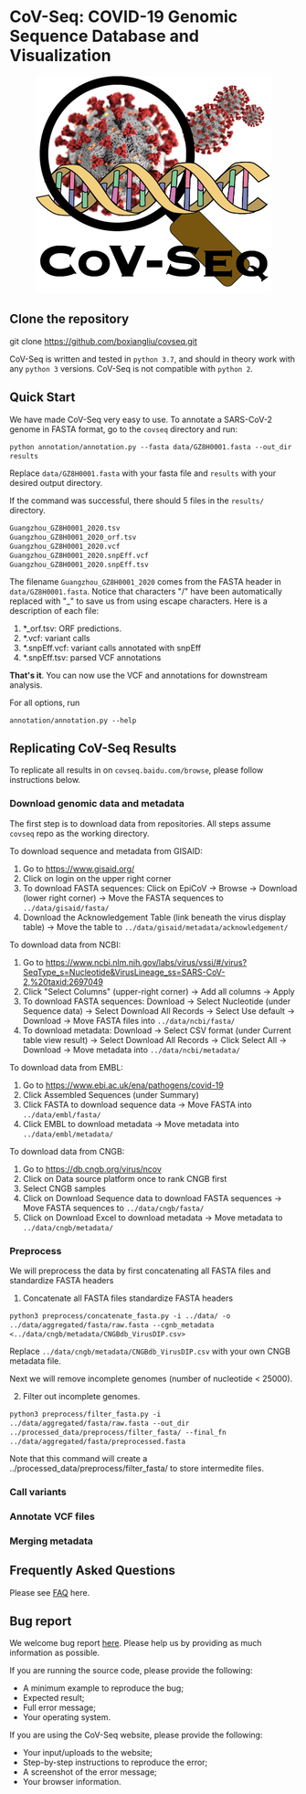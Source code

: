 # CoV-Seq: COVID-19 Genomic Sequence Database and Visualization

<div style="text-align:center"><img src="website/figure/1x/logo.png"/></div>

## Clone the repository
git clone https://github.com/boxiangliu/covseq.git

CoV-Seq is written and tested in `python 3.7`, and should in theory work with any `python 3` versions. CoV-Seq is not compatible with `python 2`.

## Quick Start

We have made CoV-Seq very easy to use. To annotate a SARS-CoV-2 genome in FASTA format, go to the `covseq` directory and run: 

```
python annotation/annotation.py --fasta data/GZ8H0001.fasta --out_dir results
```

Replace `data/GZ8H0001.fasta` with your fasta file and `results` with your desired output directory. 

If the command was successful, there should 5 files in the `results/` directory.

```
Guangzhou_GZ8H0001_2020.tsv
Guangzhou_GZ8H0001_2020_orf.tsv
Guangzhou_GZ8H0001_2020.vcf
Guangzhou_GZ8H0001_2020.snpEff.vcf
Guangzhou_GZ8H0001_2020.snpEff.tsv
```

The filename `Guangzhou_GZ8H0001_2020` comes from the FASTA header in `data/GZ8H0001.fasta`. Notice that characters "/" have been automatically replaced with "\_" to save us from using escape characters. Here is a description of each file:

1. \*\_orf.tsv: ORF predictions.
2. \*.vcf: variant calls
3. \*.snpEff.vcf: variant calls annotated with snpEff
4. \*.snpEff.tsv: parsed VCF annotations

**That's it**. You can now use the VCF and annotations for downstream analysis. 

For all options, run 

```
annotation/annotation.py --help
```

## Replicating CoV-Seq Results

To replicate all results in on `covseq.baidu.com/browse`, please follow instructions below. 

### Download genomic data and metadata

The first step is to download data from repositories. All steps assume `covseq` repo as the working directory. 

To download sequence and metadata from GISAID: 

1. Go to https://www.gisaid.org/
2. Click on login on the upper right corner
3. To download FASTA sequences: Click on EpiCoV -> Browse -> Download (lower right corner) -> Move the FASTA sequences to `../data/gisaid/fasta/`
4. Download the Acknowledgement Table (link beneath the virus display table) -> Move the table to `../data/gisaid/metadata/acknowledgement/`


To download data from NCBI: 

1. Go to https://www.ncbi.nlm.nih.gov/labs/virus/vssi/#/virus?SeqType_s=Nucleotide&VirusLineage_ss=SARS-CoV-2,%20taxid:2697049
2. Click "Select Columns" (upper-right corner) -> Add all columns -> Apply
3. To download FASTA sequences: Download -> Select Nucleotide (under Sequence data) -> Select Download All Records -> Select Use default -> Download -> Move FASTA files into `../data/ncbi/fasta/`
4. To download metadata: Download -> Select CSV format (under Current table view result) -> Select Download All Records -> Click Select All -> Download -> Move metadata into `../data/ncbi/metadata/`


To download data from EMBL:

1. Go to https://www.ebi.ac.uk/ena/pathogens/covid-19
2. Click Assembled Sequences (under Summary)
3. Click FASTA to download sequence data -> Move FASTA into `../data/embl/fasta/`
4. Click EMBL to download metadata -> Move metadata into `../data/embl/metadata/`


To download data from CNGB: 

1. Go to https://db.cngb.org/virus/ncov
2. Click on Data source platform once to rank CNGB first
3. Select CNGB samples 
4. Click on Download Sequence data to download FASTA sequences -> Move FASTA sequences to `../data/cngb/fasta/`
5. Click on Download Excel to download metadata -> Move metadata to `../data/cngb/metadata/`


### Preprocess

We will preprocess the data by first concatenating all FASTA files and standardize FASTA headers 

1. Concatenate all FASTA files standardize FASTA headers

```
python3 preprocess/concatenate_fasta.py -i ../data/ -o ../data/aggregated/fasta/raw.fasta --cgnb_metadata <../data/cngb/metadata/CNGBdb_VirusDIP.csv>
```

Replace `../data/cngb/metadata/CNGBdb_VirusDIP.csv` with your own CNGB metadata file.

Next we will remove incomplete genomes (number of nucleotide < 25000). 

2. Filter out incomplete genomes. 

```
python3 preprocess/filter_fasta.py -i ../data/aggregated/fasta/raw.fasta --out_dir ../processed_data/preprocess/filter_fasta/ --final_fn ../data/aggregated/fasta/preprocessed.fasta
```

Note that this command will create a ../processed_data/preprocess/filter_fasta/ to store intermedite files. 


### Call variants

### Annotate VCF files 

### Merging metadata 


## Frequently Asked Questions
Please see [FAQ](example.com) here. 

## Bug report 

We welcome bug report [here](https://github.com/boxiangliu/covseq/issues). Please help us by providing as much information as possible.

If you are running the source code, please provide the following:

- A minimum example to reproduce the bug;
- Expected result;
- Full error message;
- Your operating system.


If you are using the CoV-Seq website, please provide the following:

- Your input/uploads to the website;
- Step-by-step instructions to reproduce the error;
- A screenshot of the error message;
- Your browser information.